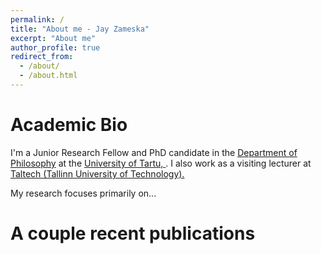 ```yaml
---
permalink: /
title: "About me - Jay Zameska"
excerpt: "About me"
author_profile: true
redirect_from: 
  - /about/
  - /about.html
---
```

Academic Bio
======
I'm a Junior Research Fellow and PhD candidate in the <a href="https://filsem.ut.ee/en">Department of Philosophy</a> at the <a href="https://filsem.ut.ee/en">University of Tartu, </a>. I also work as a visiting lecturer at <a href="https://taltech.ee/en">Taltech (Tallinn University of Technology).</a> 

My research focuses primarily on...

A couple recent publications
======

